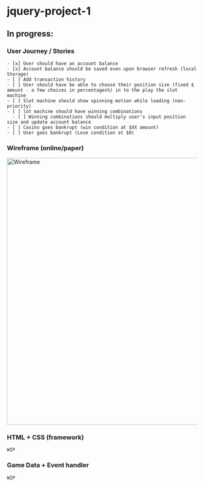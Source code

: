 # jquery-project-1

## In progress:

### User Journey / Stories

```
- [x] User should have an account balance
- [x] Account balance should be saved even upon browser refresh (local Storage)
- [ ] Add transaction history
- [ ] User should have be able to choose their position size (fixed $ amount - a few choices in percentages%) in to the play the slot machine
- [ ] Slot machine should show spinning motion while loading (non-priority)
- [ ] lot machine should have winning combinations
  - [ ] Winning combinations should multiply user's input position size and update account balance
- [ ] Casino goes bankrupt (win condition at $XX amount)
- [ ] User goes bankrupt (Lose condition at $0)
```

### Wireframe (online/paper)

<img width="702" alt="Wireframe" src="https://user-images.githubusercontent.com/111836326/199918099-9ff36e50-00b4-4b06-9128-08e26436e6c1.png">

### HTML + CSS (framework)

```
WIP
```

### Game Data + Event handler

```
WIP
```
